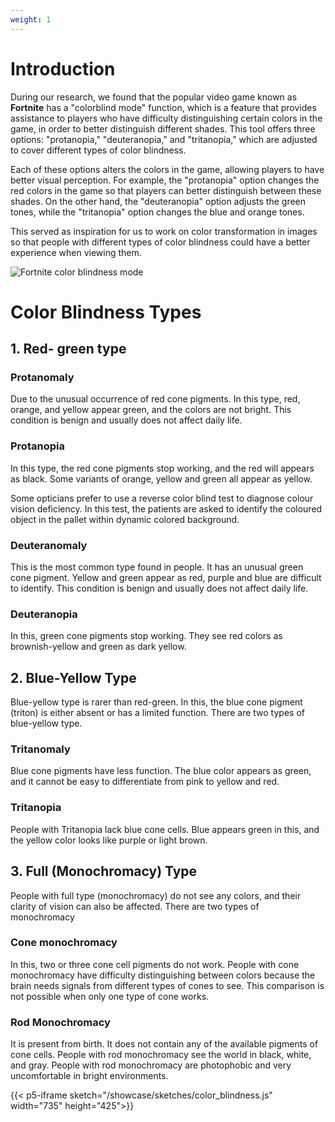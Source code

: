 ```yaml
---
weight: 1
---
```

# Introduction

During our research, we found that the popular video game known as **Fortnite** has a "colorblind mode" function, which is a feature that provides assistance to players who have difficulty distinguishing certain colors in the game, in order to better distinguish different shades. This tool offers three options: "protanopia," "deuteranopia," and "tritanopia," which are adjusted to cover different types of color blindness.

Each of these options alters the colors in the game, allowing players to have better visual perception. For example, the "protanopia" option changes the red colors in the game so that players can better distinguish between these shades. On the other hand, the "deuteranopia" option adjusts the green tones, while the "tritanopia" option changes the blue and orange tones.

This served as inspiration for us to work on color transformation in images so that people with different types of color blindness could have a better experience when viewing them.

![Fortnite color blindness mode](/showcase/images/image.jpg)



# Color Blindness Types

## 1. Red- green type
					

### Protanomaly
    
Due to the unusual occurrence of red cone pigments. In this type, red, orange, and yellow appear green, and the colors are not bright. This condition is benign and usually does not affect daily life.

### Protanopia 

In this type, the red cone pigments stop working, and the red will appears as black. Some variants of orange, yellow and green all appear as yellow.

Some opticians prefer to use a reverse color blind test to diagnose colour vision deficiency. In this test, the patients are asked to identify the coloured object in the pallet within dynamic colored background.

### Deuteranomaly

This is the most common type found in people. It has an unusual green cone pigment. Yellow and green appear as red, purple and blue are difficult to identify. This condition is benign and usually does not affect daily life.

### Deuteranopia 
In this, green cone pigments stop working. They see red colors as brownish-yellow and green as dark yellow.

## 2. Blue-Yellow Type

Blue-yellow type is rarer than red-green. In this, the blue cone pigment (triton) is either absent or has a limited function. There are two types of blue-yellow type.

### Tritanomaly 
Blue cone pigments have less function. The blue color appears as green, and it cannot be easy to differentiate from pink to yellow and red.

### Tritanopia 
People with Tritanopia lack blue cone cells. Blue appears green in this, and the yellow color looks like purple or light brown.

## 3. Full (Monochromacy) Type

People with full type (monochromacy) do not see any colors, and their clarity of vision can also be affected. There are two types of monochromacy

### Cone monochromacy

In this, two or three cone cell pigments do not work. People with cone monochromacy have difficulty distinguishing between colors because the brain needs signals from different types of cones to see. This comparison is not possible when only one type of cone works.

### Rod Monochromacy

It is present from birth. It does not contain any of the available pigments of cone cells. People with rod monochromacy see the world in black, white, and gray. People with rod monochromacy are photophobic and very uncomfortable in bright environments.

{{< p5-iframe sketch="/showcase/sketches/color_blindness.js" width="735" height="425">}}

